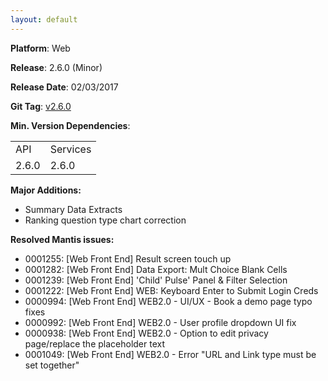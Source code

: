 ```yaml
---
layout: default
---
```


**Platform**: Web

**Release**: 2.6.0 (Minor)

**Release Date**: 02/03/2017

**Git Tag**: [v2.6.0](https://github.com/OnePulse/onepulse-v2-web/releases/tag/v2.6.0)

**Min. Version Dependencies**:

<table>
  <tr>
    <td>API</td>
    <td>Services</td>
  </tr>
  <tr>
    <td>2.6.0</td>
    <td>2.6.0</td>
  </tr>
</table>

**Major Additions:**
*   Summary Data Extracts
*   Ranking question type chart correction

**Resolved Mantis issues:**
*   0001255: [Web Front End] Result screen touch up
*   0001282: [Web Front End] Data Export: Mult Choice Blank Cells
*   0001239: [Web Front End] 'Child' Pulse' Panel & Filter Selection
*   0001222: [Web Front End] WEB: Keyboard Enter to Submit Login Creds
*   0000994: [Web Front End] WEB2.0 - UI/UX - Book a demo page typo fixes
*   0000992: [Web Front End] WEB2.0 - User profile dropdown UI fix
*   0000938: [Web Front End] WEB2.0 - Option to edit privacy page/replace the placeholder text
*   0001049: [Web Front End] WEB2.0 - Error "URL and Link type must be set together"